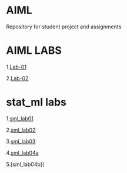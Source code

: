 # AIML
Repository for student project and assignments
# AIML LABS
1.[Lab-01](https://github.com/Pininttisunil/AIML/blob/main/AIML-LAB-01.ipynb)

2.[Lab-02](https://github.com/Pininttisunil/AIML/blob/main/AIML-LAB-02.ipynb)

# stat_ml labs

1.[sml_lab01](https://github.com/Pininttisunil/AIML/blob/main/StatMl%20Lab01.ipynb)

2.[sml_lab02](https://github.com/Pininttisunil/AIML/blob/main/StatMl%20Lab02.ipynb)

3.[sml_lab03](https://github.com/Pininttisunil/AIML/blob/main/StatMl%20Lab03.ipynb)

4.[sml_lab04a](https://github.com/Pininttisunil/AIML/blob/main/StatMl%20Lab04a.ipynb)

5.[sml_lab04b](
